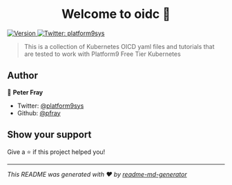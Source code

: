 <h1 align="center">Welcome to oidc 👋</h1>
<p>
  <a href="https://www.npmjs.com/package/oidc" target="_blank">
    <img alt="Version" src="https://img.shields.io/npm/v/oidc.svg">
  </a>
  <a href="https://twitter.com/platform9sys" target="_blank">
    <img alt="Twitter: platform9sys" src="https://img.shields.io/twitter/follow/platform9sys.svg?style=social" />
  </a>
</p>

> This is a collection of Kubernetes OICD yaml files and tutorials that are tested to work with Platform9 Free Tier Kubernetes

## Author

👤 **Peter Fray**

* Twitter: [@platform9sys](https://twitter.com/platform9sys)
* Github: [@pfray](https://github.com/pfray)

## Show your support

Give a ⭐️ if this project helped you!

***
_This README was generated with ❤️ by [readme-md-generator](https://github.com/kefranabg/readme-md-generator)_